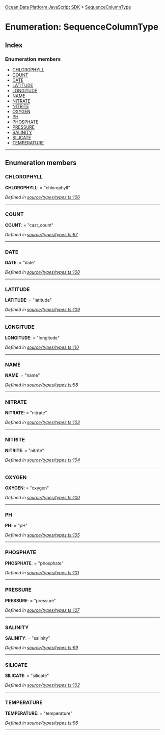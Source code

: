 [Ocean Data Platform JavaScript SDK](../README.md) > [SequenceColumnType](../enums/sequencecolumntype.md)

# Enumeration: SequenceColumnType

## Index

### Enumeration members

* [CHLOROPHYLL](sequencecolumntype.md#chlorophyll)
* [COUNT](sequencecolumntype.md#count)
* [DATE](sequencecolumntype.md#date)
* [LATITUDE](sequencecolumntype.md#latitude)
* [LONGITUDE](sequencecolumntype.md#longitude)
* [NAME](sequencecolumntype.md#name)
* [NITRATE](sequencecolumntype.md#nitrate)
* [NITRITE](sequencecolumntype.md#nitrite)
* [OXYGEN](sequencecolumntype.md#oxygen)
* [PH](sequencecolumntype.md#ph)
* [PHOSPHATE](sequencecolumntype.md#phosphate)
* [PRESSURE](sequencecolumntype.md#pressure)
* [SALINITY](sequencecolumntype.md#salinity)
* [SILICATE](sequencecolumntype.md#silicate)
* [TEMPERATURE](sequencecolumntype.md#temperature)

---

## Enumeration members

<a id="chlorophyll"></a>

###  CHLOROPHYLL

**CHLOROPHYLL**:  = "chlorophyll"

*Defined in [source/types/types.ts:106](https://github.com/C4IROcean/ODP-sdk-js/blob/d16dc4d/source/types/types.ts#L106)*

___
<a id="count"></a>

###  COUNT

**COUNT**:  = "cast_count"

*Defined in [source/types/types.ts:97](https://github.com/C4IROcean/ODP-sdk-js/blob/d16dc4d/source/types/types.ts#L97)*

___
<a id="date"></a>

###  DATE

**DATE**:  = "date"

*Defined in [source/types/types.ts:108](https://github.com/C4IROcean/ODP-sdk-js/blob/d16dc4d/source/types/types.ts#L108)*

___
<a id="latitude"></a>

###  LATITUDE

**LATITUDE**:  = "latitude"

*Defined in [source/types/types.ts:109](https://github.com/C4IROcean/ODP-sdk-js/blob/d16dc4d/source/types/types.ts#L109)*

___
<a id="longitude"></a>

###  LONGITUDE

**LONGITUDE**:  = "longitude"

*Defined in [source/types/types.ts:110](https://github.com/C4IROcean/ODP-sdk-js/blob/d16dc4d/source/types/types.ts#L110)*

___
<a id="name"></a>

###  NAME

**NAME**:  = "name"

*Defined in [source/types/types.ts:98](https://github.com/C4IROcean/ODP-sdk-js/blob/d16dc4d/source/types/types.ts#L98)*

___
<a id="nitrate"></a>

###  NITRATE

**NITRATE**:  = "nitrate"

*Defined in [source/types/types.ts:103](https://github.com/C4IROcean/ODP-sdk-js/blob/d16dc4d/source/types/types.ts#L103)*

___
<a id="nitrite"></a>

###  NITRITE

**NITRITE**:  = "nitrite"

*Defined in [source/types/types.ts:104](https://github.com/C4IROcean/ODP-sdk-js/blob/d16dc4d/source/types/types.ts#L104)*

___
<a id="oxygen"></a>

###  OXYGEN

**OXYGEN**:  = "oxygen"

*Defined in [source/types/types.ts:100](https://github.com/C4IROcean/ODP-sdk-js/blob/d16dc4d/source/types/types.ts#L100)*

___
<a id="ph"></a>

###  PH

**PH**:  = "pH"

*Defined in [source/types/types.ts:105](https://github.com/C4IROcean/ODP-sdk-js/blob/d16dc4d/source/types/types.ts#L105)*

___
<a id="phosphate"></a>

###  PHOSPHATE

**PHOSPHATE**:  = "phosphate"

*Defined in [source/types/types.ts:101](https://github.com/C4IROcean/ODP-sdk-js/blob/d16dc4d/source/types/types.ts#L101)*

___
<a id="pressure"></a>

###  PRESSURE

**PRESSURE**:  = "pressure"

*Defined in [source/types/types.ts:107](https://github.com/C4IROcean/ODP-sdk-js/blob/d16dc4d/source/types/types.ts#L107)*

___
<a id="salinity"></a>

###  SALINITY

**SALINITY**:  = "salinity"

*Defined in [source/types/types.ts:99](https://github.com/C4IROcean/ODP-sdk-js/blob/d16dc4d/source/types/types.ts#L99)*

___
<a id="silicate"></a>

###  SILICATE

**SILICATE**:  = "silicate"

*Defined in [source/types/types.ts:102](https://github.com/C4IROcean/ODP-sdk-js/blob/d16dc4d/source/types/types.ts#L102)*

___
<a id="temperature"></a>

###  TEMPERATURE

**TEMPERATURE**:  = "temperature"

*Defined in [source/types/types.ts:96](https://github.com/C4IROcean/ODP-sdk-js/blob/d16dc4d/source/types/types.ts#L96)*

___

